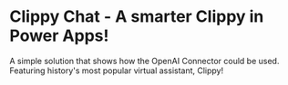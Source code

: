 # Clippy Chat - A smarter Clippy in Power Apps!

A simple solution that shows how the OpenAI Connector could be used. Featuring history's most popular virtual assistant, Clippy!
